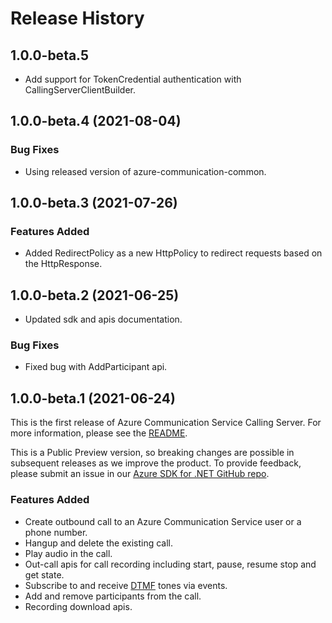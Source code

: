 # Release History

## 1.0.0-beta.5
- Add support for TokenCredential authentication with CallingServerClientBuilder.

## 1.0.0-beta.4 (2021-08-04)
### Bug Fixes
- Using released version of azure-communication-common.

## 1.0.0-beta.3 (2021-07-26)
### Features Added
- Added RedirectPolicy as a new HttpPolicy to redirect requests based on the HttpResponse.

## 1.0.0-beta.2 (2021-06-25)
- Updated sdk and apis documentation.

### Bug Fixes
- Fixed bug with AddParticipant api.

## 1.0.0-beta.1 (2021-06-24)
This is the first release of Azure Communication Service Calling Server. For more information, please see the [README][read_me].

This is a Public Preview version, so breaking changes are possible in subsequent releases as we improve the product. To provide feedback, please submit an issue in our [Azure SDK for .NET GitHub repo](https://github.com/Azure/azure-sdk-for-net/issues).

### Features Added
- Create outbound call to an Azure Communication Service user or a phone number.
- Hangup and delete the existing call.
- Play audio in the call.
- Out-call apis for call recording including start, pause, resume stop and get state.
- Subscribe to and receive [DTMF][DTMF] tones via events.
- Add and remove participants from the call.
- Recording download apis.

<!-- LINKS -->
[read_me]: https://github.com/Azure/azure-sdk-for-java/tree/main/sdk/communication/azure-communication-callingserver/README.md
[DTMF]: https://en.wikipedia.org/wiki/Dual-tone_multi-frequency_signaling
